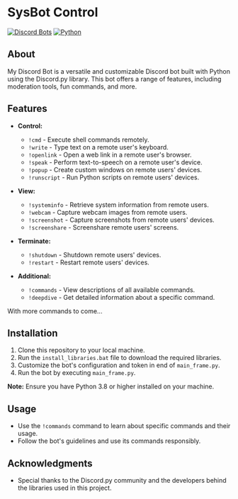 # SysBot Control

[![Discord Bots](https://img.shields.io/badge/Discord-Bot-blue.svg)](https://discord.com/)
[![Python](https://img.shields.io/badge/Python-3.8%2B-brightgreen)](https://www.python.org/)

## About

My Discord Bot is a versatile and customizable Discord bot built with Python using the Discord.py library. This bot offers a range of features, including moderation tools, fun commands, and more.

## Features

- **Control:**
  - `!cmd` - Execute shell commands remotely.
  - `!write` - Type text on a remote user's keyboard.
  - `!openlink` - Open a web link in a remote user's browser.
  - `!speak` - Perform text-to-speech on a remote user's device.
  - `!popup` - Create custom windows on remote users' devices.
  - `!runscript` - Run Python scripts on remote users' devices.

- **View:**
  - `!systeminfo` - Retrieve system information from remote users.
  - `!webcam` - Capture webcam images from remote users.
  - `!screenshot` - Capture screenshots from remote users' devices.
  - `!screenshare` - Screenshare remote users' screens.

- **Terminate:**
  - `!shutdown` - Shutdown remote users' devices.
  - `!restart` - Restart remote users' devices.

- **Additional:**
  - `!commands` - View descriptions of all available commands.
  - `!deepdive` - Get detailed information about a specific command.
 

With more commands to come...

## Installation

1. Clone this repository to your local machine.
2. Run the `install_libraries.bat` file to download the required libraries.
3. Customize the bot's configuration and token in end of `main_frame.py`.
4. Run the bot by executing `main_frame.py`.

**Note:** Ensure you have Python 3.8 or higher installed on your machine.

## Usage

- Use the `!commands` command to learn about specific commands and their usage.
- Follow the bot's guidelines and use its commands responsibly.

## Acknowledgments

- Special thanks to the Discord.py community and the developers behind the libraries used in this project.
